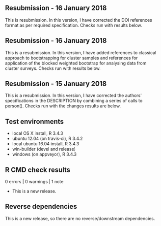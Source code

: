 ## Resubmission - 16 January 2018
This is resubmission. In this version, I have corrected the DOI references
format as per required specification. Checks run with results below.

## Resubmission - 16 January 2018
This is a resubmission. In this version, I have added references to classical
approach to bootstrapping for cluster samples and references for application of
the blocked weighted bootstrap for analysing data from cluster surveys. Checks
run with results below.

## Resubmission - 15 January 2018
This is a resubmission. In this version, I have corrected the authors'
specifications in the DESCRIPTION by combining a series of calls to person().
Checks run with the changes results are below.

## Test environments
* local OS X install, R 3.4.3
* ubuntu 12.04 (on travis-ci), R 3.4.2
* local ubuntu 16.04 install, R 3.4.3
* win-builder (devel and release)
* windows (on appveyor), R 3.4.3

## R CMD check results

0 errors | 0 warnings | 1 note

* This is a new release.

## Reverse dependencies
This is a new release, so there are no reverse/downstream dependencies.

